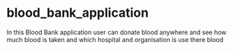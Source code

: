 # blood_bank_application
In this Blood Bank application user can donate blood anywhere and see how much blood is taken and which hospital and organisation is use there blood 
